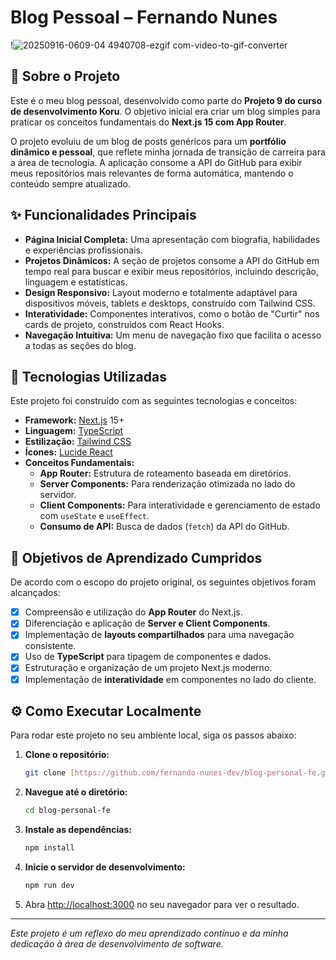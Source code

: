 # Blog Pessoal – Fernando Nunes

!![20250916-0609-04 4940708-ezgif com-video-to-gif-converter](https://github.com/user-attachments/assets/5ac5f94f-3f45-418f-9381-3cc4e8e12114)

## 📖 Sobre o Projeto

Este é o meu blog pessoal, desenvolvido como parte do **Projeto 9 do curso de desenvolvimento Koru**. O objetivo inicial era criar um blog simples para praticar os conceitos fundamentais do **Next.js 15 com App Router**.

O projeto evoluiu de um blog de posts genéricos para um **portfólio dinâmico e pessoal**, que reflete minha jornada de transição de carreira para a área de tecnologia. A aplicação consome a API do GitHub para exibir meus repositórios mais relevantes de forma automática, mantendo o conteúdo sempre atualizado.

## ✨ Funcionalidades Principais

* **Página Inicial Completa:** Uma apresentação com biografia, habilidades e experiências profissionais.
* **Projetos Dinâmicos:** A seção de projetos consome a API do GitHub em tempo real para buscar e exibir meus repositórios, incluindo descrição, linguagem e estatísticas.
* **Design Responsivo:** Layout moderno e totalmente adaptável para dispositivos móveis, tablets e desktops, construído com Tailwind CSS.
* **Interatividade:** Componentes interativos, como o botão de "Curtir" nos cards de projeto, construídos com React Hooks.
* **Navegação Intuitiva:** Um menu de navegação fixo que facilita o acesso a todas as seções do blog.

## 🚀 Tecnologias Utilizadas

Este projeto foi construído com as seguintes tecnologias e conceitos:

* **Framework:** [Next.js](https://nextjs.org/) 15+
* **Linguagem:** [TypeScript](https://www.typescriptlang.org/)
* **Estilização:** [Tailwind CSS](https://tailwindcss.com/)
* **Ícones:** [Lucide React](https://lucide.dev/)
* **Conceitos Fundamentais:**
    * **App Router:** Estrutura de roteamento baseada em diretórios.
    * **Server Components:** Para renderização otimizada no lado do servidor.
    * **Client Components:** Para interatividade e gerenciamento de estado com `useState` e `useEffect`.
    * **Consumo de API:** Busca de dados (`fetch`) da API do GitHub.

## 🎯 Objetivos de Aprendizado Cumpridos

De acordo com o escopo do projeto original, os seguintes objetivos foram alcançados:

-   [x] Compreensão e utilização do **App Router** do Next.js.
-   [x] Diferenciação e aplicação de **Server e Client Components**.
-   [x] Implementação de **layouts compartilhados** para uma navegação consistente.
-   [x] Uso de **TypeScript** para tipagem de componentes e dados.
-   [x] Estruturação e organização de um projeto Next.js moderno.
-   [x] Implementação de **interatividade** em componentes no lado do cliente.

## ⚙️ Como Executar Localmente

Para rodar este projeto no seu ambiente local, siga os passos abaixo:

1.  **Clone o repositório:**
    ```bash
    git clone [https://github.com/fernando-nunes-dev/blog-personal-fe.git](https://github.com/fernando-nunes-dev/blog-personal-fe.git)
    ```

2.  **Navegue até o diretório:**
    ```bash
    cd blog-personal-fe
    ```

3.  **Instale as dependências:**
    ```bash
    npm install
    ```

4.  **Inicie o servidor de desenvolvimento:**
    ```bash
    npm run dev
    ```

5.  Abra [http://localhost:3000](http://localhost:3000) no seu navegador para ver o resultado.

---

*Este projeto é um reflexo do meu aprendizado contínuo e da minha dedicação à área de desenvolvimento de software.*

